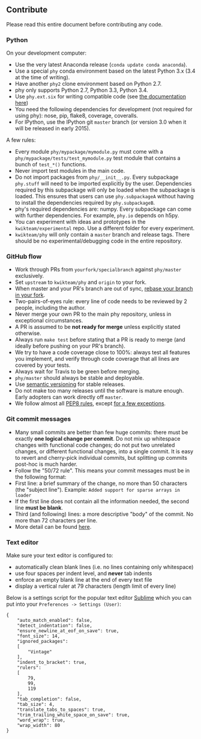 ## Contribute

Please read this entire document before contributing any code.

### Python

On your development computer:

* Use the very latest Anaconda release (`conda update conda anaconda`).
* Use a special `phy` conda environment based on the latest Python 3.x (3.4 at the time of writing).
* Have another `phy2` clone environment based on Python 2.7.
* phy only supports Python 2.7, Python 3.3, Python 3.4.
* Use `phy.ext.six` for writing compatible code (see [the documentation here](http://pythonhosted.org/six/))
* You need the following dependencies for development (not required for using phy): nose, pip, flake8, coverage, coveralls.
* For IPython, use the IPython git `master` branch (or version 3.0 when it will be released in early 2015).

A few rules:

* Every module `phy/mypackage/mymodule.py` must come with a `phy/mypackage/tests/test_mymodule.py` test module that contains a bunch of `test_*()` functions.
* Never import test modules in the main code.
* Do not import packages from `phy/__init__.py`. Every subpackage `phy.stuff` will need to be imported explicitly by the user. Dependencies required by this subpackage will only be loaded when the subpackage is loaded. This ensures that users can use `phy.subpackageA` without having to install the dependencies required by `phy.subpackageB`.
* phy's required dependencies are: numpy. Every subpackage can come with further dependencies. For example, `phy.io` depends on h5py.
* You can experiment with ideas and prototypes in the `kwikteam/experimental` repo. Use a different folder for every experiment.
* `kwikteam/phy` will only contain a `master` branch and release tags. There should be no experimental/debugging code in the entire repository.


### GitHub flow

* Work through PRs from `yourfork/specialbranch` against `phy/master` exclusively.
* Set `upstream` to `kwikteam/phy` and `origin` to your fork.
* When master and your PR's branch are out of sync, [rebase your branch in your fork](https://groups.google.com/forum/#!msg/vispy-dev/q-UNjxburGA/wYNkZRXiySwJ).
* Two-pairs-of-eyes rule: every line of code needs to be reviewed by 2 people, including the author.
* Never merge your own PR to the main phy repository, unless in exceptional circumstances.
* A PR is assumed to be **not ready for merge** unless explicitly stated otherwise.
* Always run `make test` before stating that a PR is ready to merge (and ideally before pushing on your PR's branch).
* We try to have a code coverage close to 100%: always test all features you implement, and verify through code coverage that all lines are covered by your tests.
* Always wait for Travis to be green before merging.
* `phy/master` should always be stable and deployable.
* Use [semantic versioning](http://www.semver.org) for stable releases.
* Do not make too many releases until the software is mature enough. Early adopters can work directly off `master`.
* We follow almost all [PEP8 rules](https://www.python.org/dev/peps/pep-0008/), except [for a few exceptions](https://github.com/kwikteam/phy/blob/master/Makefile#L24).

### Git commit messages
* Many small commits are better than few huge commits: there must be exactly **one logical change per commit**. Do not mix up whitespace changes with functional code changes; do not put two unrelated changes, or different functional changes, into a single commit. It is easy to revert and cherry-pick individual commits, but splitting up commits post-hoc is much harder.
* Follow the "50/72 rule". This means your commit messages must be in the following format:
* First line: a brief summary of the change, no more than 50 characters (the "subject line"). Example: `Added support for sparse arrays in loader`
* If the first line does not contain all the information needed, the second line **must be blank**.
* Third (and following) lines: a more descriptive "body" of the commit. No more than 72 characters per line.
* More detail can be found [here](https://wiki.openstack.org/wiki/GitCommitMessages).


### Text editor

Make sure your text editor is configured to:

* automatically clean blank lines (i.e. no lines containing only whitespace)
* use four spaces per indent level, and **never** tab indents
* enforce an empty blank line at the end of every text file
* display a vertical ruler at 79 characters (length limit of every line)

Below is a settings script for the popular text editor [Sublime](http://www.sublimetext.com) which you can put into your ```Preferences -> Settings (User)```:


```
{
    "auto_match_enabled": false,
    "detect_indentation": false,
    "ensure_newline_at_eof_on_save": true,
    "font_size": 14,
    "ignored_packages":
    [
        "Vintage"
    ],
    "indent_to_bracket": true,
    "rulers":
    [
        79,
        99,
        119
    ],
    "tab_completion": false,
    "tab_size": 4,
    "translate_tabs_to_spaces": true,
    "trim_trailing_white_space_on_save": true,
    "word_wrap": true,
    "wrap_width": 80
}
```
